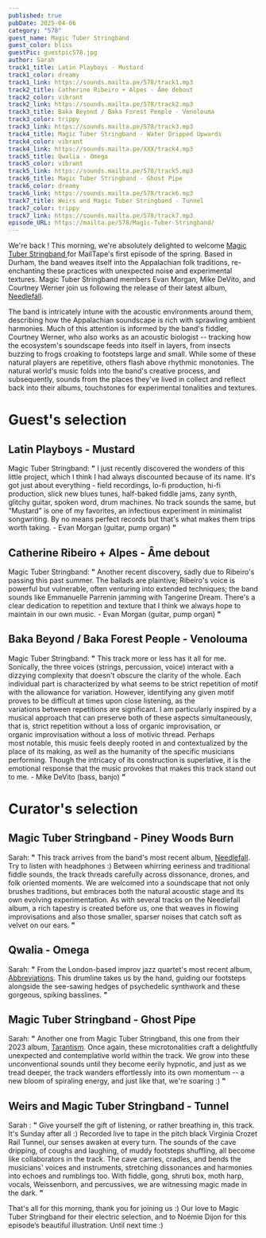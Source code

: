 ```yaml
---
published: true
pubDate: 2025-04-06
category: "578"
guest_name: Magic Tuber Stringband
guest_color: bliss
guestPic: guestpic578.jpg
author: Sarah
track1_title: Latin Playboys - Mustard
track1_color: dreamy
track1_link: https://sounds.mailta.pe/578/track1.mp3
track2_title: Catherine Ribeiro + Alpes - Âme debout
track2_color: vibrant
track2_link: https://sounds.mailta.pe/578/track2.mp3
track3_title: Baka Beyond / Baka Forest People - Venolouma
track3_color: trippy
track3_link: https://sounds.mailta.pe/578/track3.mp3
track4_title: Magic Tuber Stringband - Water Dripped Upwards
track4_color: vibrant
track4_link: https://sounds.mailta.pe/XXX/track4.mp3
track5_title: Qwalia - Omega
track5_color: vibrant
track5_link: https://sounds.mailta.pe/578/track5.mp3
track6_title: Magic Tuber Stringband - Ghost Pipe
track6_color: dreamy
track6_link: https://sounds.mailta.pe/578/track6.mp3
track7_title: Weirs and Magic Tuber Stringband - Tunnel
track7_color: trippy
track7_link: https://sounds.mailta.pe/578/track7.mp3
episode_URL: https://mailta.pe/578/Magic-Tuber-Stringband/
---
```

We're back ! This morning, we're absolutely delighted to welcome [Magic Tuber Stringband ](https://magictuberstringband.bandcamp.com/album/needlefall)for MailTape's first episode of the spring. Based in Durham, the band weaves itself into the Appalachian folk traditions, re-enchanting these practices with unexpected noise and experimental textures. Magic Tuber Stringband members Evan Morgan, Mike DeVito, and Courtney Werner join us following the release of their latest album, [Needlefall](https://magictuberstringband.bandcamp.com/album/needlefall). 

The band is intricately intune with the acoustic environments around them, describing how the Appalachian soundscape is rich with sprawling ambient harmonies. Much of this attention is informed by the band's fiddler, Courtney Werner, who also works as an acoustic biologist -- tracking how the ecosystem's soundscape feeds into itself in layers, from insects buzzing to frogs croaking to footsteps large and small. While some of these natural players are repetitive, others flash above rhythmic monotonies. The natural world's music folds into the band's creative process, and subsequently, sounds from the places they've lived in collect and reflect back into their albums, touchstones for experimental tonalities and textures. 

# Guest's selection

## Latin Playboys - Mustard

Magic Tuber Stringband: **"** I just recently discovered the wonders of this little project, which I think I had always discounted because of its name. It's got just about everything - field recordings, lo-fi production, hi-fi production, slick new blues tunes, half-baked fiddle jams, zany synth, glitchy guitar, spoken word, drum machines. No track sounds the same, but "Mustard" is one of my favorites, an infectious experiment in minimalist songwriting. By no means perfect records but that's what makes them trips worth taking. - Evan Morgan (guitar, pump organ) **"** 

## Catherine Ribeiro + Alpes - Âme debout

Magic Tuber Stringband: **"** Another recent discovery, sadly due to Ribeiro's passing this past summer. The ballads are plaintive; Ribeiro's voice is powerful but vulnerable, often venturing into extended techniques; the band sounds like Emmanuelle Parrenin jamming with Tangerine Dream. There's a clear dedication to repetition and texture that I think we always hope to maintain in our own music. - Evan Morgan (guitar, pump organ) **"** 

## Baka Beyond / Baka Forest People - Venolouma

Magic Tuber Stringband: **"** This track more or less has it all for me. Sonically, the three voices (strings, percussion, voice) interact with a dizzying complexity that doesn't obscure the clarity of the whole. Each individual part is characterized by what seems to be strict repetition of motif with the allowance for variation. However, identifying any given motif proves to be difficult at times upon close listening, as the variations between repetitions are significant. I am particularly inspired by a musical approach that can preserve both of these aspects simultaneously, that is, strict repetition without a loss of organic improvisation, or organic improvisation without a loss of motivic thread.
Perhaps most notable, this music feels deeply rooted in and contextualized by the place of its making, as well as the humanity of the specific musicians performing. Though the intricacy of its construction is superlative, it is the emotional response that the music provokes that makes this track stand out to me. - Mike DeVito (bass, banjo) **"** 

# Curator's selection

## Magic Tuber Stringband - Piney Woods Burn

Sarah: **"** This track arrives from the band's most recent album, [Needlefall](https://magictuberstringband.bandcamp.com/album/needlefall). Try to listen with headphones :) Between whirring eeriness and traditional fiddle sounds, the track threads carefully across dissonance, drones, and folk oriented moments. We are welcomed into a soundscape that not only brushes traditions, but embraces both the natural acoustic stage and its own evolving experimentation. As with several tracks on the Needlefall album, a rich tapestry is created before us, one that weaves in flowing improvisations and also those smaller, sparser noises that catch soft as velvet on our ears. **"** 

## Qwalia - Omega

Sarah: **"** From the London-based improv jazz quartet's most recent album, [Abbreviations](https://qwalia.bandcamp.com/album/abbreviations). This drumline takes us by the hand, guiding our footsteps alongside the see-sawing hedges of psychedelic synthwork and these gorgeous, spiking basslines. **"** 

## Magic Tuber Stringband - Ghost Pipe

Sarah: **"** Another one from Magic Tuber Stringband, this one from their 2023 album, [Tarantism](https://magictuberstringband.bandcamp.com/album/tarantism). Once again, these microtonalities craft a delightfully unexpected and contemplative world within the track. We grow into these unconventional sounds until they become eerily hypnotic, and just as we tread deeper, the track wanders effortlessly into its own momentum -- a new bloom of spiraling energy, and just like that, we're soaring :) **"** 

## Weirs and Magic Tuber Stringband - Tunnel

Sarah : **"** Give yourself the gift of listening, or rather breathing in, this track. It's Sunday after all :) Recorded live to tape in the pitch black Virginia Crozet Rail Tunnel, our senses awaken at every turn. The sounds of the cave dripping, of coughs and laughing, of muddy footsteps shuffling, all become like collaborators in the track. The cave carries, cradles, and bends the musicians' voices and instruments, stretching dissonances and harmonies into echoes and rumblings too. With fiddle, gong, shruti box, moth harp, vocals, Weissenborn, and percussives, we are witnessing magic made in the dark. **"** 

That's all for this morning, thank you for joining us :) Our love to Magic Tuber Stringband for their electric selection, and to Noémie Dijon for this episode’s beautiful illustration. Until next time :)
